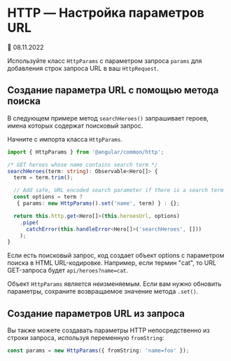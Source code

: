 # HTTP — Настройка параметров URL

:date: 08.11.2022

Используйте класс `HttpParams` с параметром запроса `params` для добавления строк запроса URL в ваш `HttpRequest`.

## Создание параметра URL с помощью метода поиска

В следующем примере метод `searchHeroes()` запрашивает героев, имена которых содержат поисковый запрос.

Начните с импорта класса `HttpParams`.

```ts
import { HttpParams } from '@angular/common/http';
```

```ts
/* GET heroes whose name contains search term */
searchHeroes(term: string): Observable<Hero[]> {
  term = term.trim();

  // Add safe, URL encoded search parameter if there is a search term
  const options = term ?
   { params: new HttpParams().set('name', term) } : {};

  return this.http.get<Hero[]>(this.heroesUrl, options)
    .pipe(
      catchError(this.handleError<Hero[]>('searchHeroes', []))
    );
}
```

Если есть поисковый запрос, код создает объект options с параметром поиска в HTML URL-кодировке. Например, если термин "cat", то URL GET-запроса будет `api/heroes?name=cat`.

Объект `HttpParams` является неизменяемым. Если вам нужно обновить параметры, сохраните возвращаемое значение метода `.set()`.

## Создание параметров URL из запроса

Вы также можете создавать параметры HTTP непосредственно из строки запроса, используя переменную `fromString`:

```ts
const params = new HttpParams({ fromString: 'name=foo' });
```

